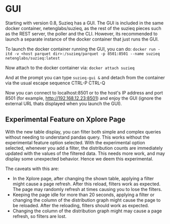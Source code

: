 # GUI

Starting with version 0.8, Suzieq has a GUI. The GUI is included in the same docker container, netenglabs/suzieq, as the rest of the suzieq pieces such as the REST server, the poller and the CLI. However, its recommended to launch a separate instance of the docker container that just runs the GUI. 

To launch the docker container running the GUI, you can do:
```docker run -itd -v <host parquet dir>:/suzieq/parquet -p 8501:8501 --name suzieq netenglabs/suzieq:latest```

Now attach to the docker container via:
```docker attach suzieq```

And at the prompt you can type ```suzieq-gui &``` and detach from the container via the usual escape sequence CTRL-P CTRL-Q

Now you can connect to localhost:8501 or to the host's IP address and port 8501 (for example, http://192.168.12.23:8501) and enjoy the GUI (ignore the external URL thats displayed when you launch the GUI). 

## Experimental Feature on Xplore Page

With the new table display, you can filter both simple and complex queries without needing to understand pandas query. This works without the experimental feature option selected. With the experimental option selected, whenever you add a filter, the distribution counts are immediately updated with the values of the filtered data. This needs more work, and may display some unexpected behavior. Hence we deem this experimental.

The caveats with this are:

* In the Xplore page, after changing the shown table, applying a filter might cause a page refresh. After this reload, filters work as expected. The page may randomly refresh at times causing you to lose the filters. 
* Keeping the page idle for more than 20 seconds, applying a filter or changing the column of the distribution graph might cause the page to be reloaded. After the reloading, filters should work as expected.
* Changing the column of the distribution graph might may cause a page refresh, so filters are lost.

